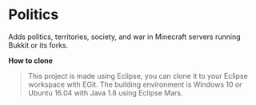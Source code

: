 # Politics
Adds politics, territories, society, and war in Minecraft servers running Bukkit or its forks.

**How to clone**
>This project is made using Eclipse, you can clone it to your Eclipse workspace with EGit. The building environment is Windows 10 or Ubuntu 16.04 with Java 1.8 using Eclipse Mars.
